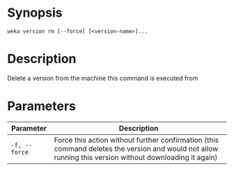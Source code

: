 # Synopsis

```weka version rm [--force] [<version-name>]...```

# Description

Delete a version from the machine this command is executed from

# Parameters

| Parameter | Description |
| --------- | ----------- |
| `-f, --force` | Force this action without further confirmation (this command deletes the version and would not allow running this version without downloading it again) |

